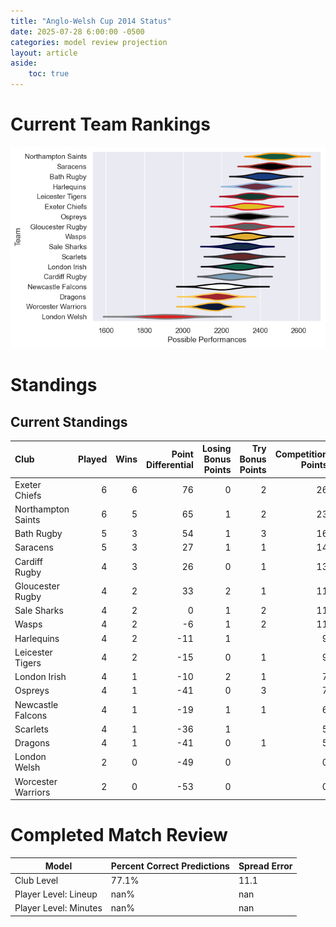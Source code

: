 ```yaml
---  
title: "Anglo-Welsh Cup 2014 Status"  
date: 2025-07-28 6:00:00 -0500  
categories: model review projection  
layout: article  
aside:  
    toc: true  
---
```

# Current Team Rankings


![Club Rankings](plots/rankings_Anglo-Welsh_Cup_2014.png)
# Standings

## Current Standings


| Club               |   Played |   Wins |   Point Differential |   Losing Bonus Points |   Try Bonus Points |   Competition Points |
|:-------------------|---------:|-------:|---------------------:|----------------------:|-------------------:|---------------------:|
| Exeter Chiefs      |        6 |      6 |                   76 |                     0 |                  2 |                   26 |
| Northampton Saints |        6 |      5 |                   65 |                     1 |                  2 |                   23 |
| Bath Rugby         |        5 |      3 |                   54 |                     1 |                  3 |                   16 |
| Saracens           |        5 |      3 |                   27 |                     1 |                  1 |                   14 |
| Cardiff Rugby      |        4 |      3 |                   26 |                     0 |                  1 |                   13 |
| Gloucester Rugby   |        4 |      2 |                   33 |                     2 |                  1 |                   11 |
| Sale Sharks        |        4 |      2 |                    0 |                     1 |                  2 |                   11 |
| Wasps              |        4 |      2 |                   -6 |                     1 |                  2 |                   11 |
| Harlequins         |        4 |      2 |                  -11 |                     1 |                    |                    9 |
| Leicester Tigers   |        4 |      2 |                  -15 |                     0 |                  1 |                    9 |
| London Irish       |        4 |      1 |                  -10 |                     2 |                  1 |                    7 |
| Ospreys            |        4 |      1 |                  -41 |                     0 |                  3 |                    7 |
| Newcastle Falcons  |        4 |      1 |                  -19 |                     1 |                  1 |                    6 |
| Scarlets           |        4 |      1 |                  -36 |                     1 |                    |                    5 |
| Dragons            |        4 |      1 |                  -41 |                     0 |                  1 |                    5 |
| London Welsh       |        2 |      0 |                  -49 |                     0 |                    |                    0 |
| Worcester Warriors |        2 |      0 |                  -53 |                     0 |                    |                    0 |



# Completed Match Review


| Model | Percent Correct Predictions | Spread Error |
| ------ | ------ | ------ |
| Club Level | 77.1% | 11.1 |
| Player Level: Lineup | nan% | nan |
| Player Level: Minutes | nan% | nan |

